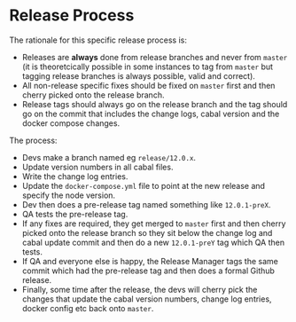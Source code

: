 # Release Process

The rationale for this specific release process is:

* Releases are **always** done from release branches and never from `master` (it is theoretcically
  possible in some instances to tag from `master` but tagging release branches is always
  possible, valid and correct).
* All non-release specific fixes should be fixed on `master` first and then cherry picked onto the
  release branch.
* Release tags should always go on the release branch and the tag should go on the commit that
  includes the change logs, cabal version and the docker compose changes.

The process:

* Devs make a branch named eg `release/12.0.x`.
* Update version numbers in all cabal files.
* Write the change log entries.
* Update the `docker-compose.yml` file to point at the new release and specify the node version.
* Dev then does a pre-release tag named something like `12.0.1-preX`.
* QA tests the pre-release tag.
* If any fixes are required, they get merged to `master` first and then cherry picked onto the
  release branch so they sit below the change log and cabal update commit and then do a new
  `12.0.1-preY` tag which QA then tests.
* If QA and everyone else is happy, the Release Manager tags the same commit which had the
  pre-release tag and then does a formal Github release.
* Finally, some time after the release, the devs will cherry pick the changes that update the cabal
  version numbers, change log entries, docker config etc back onto `master`.
